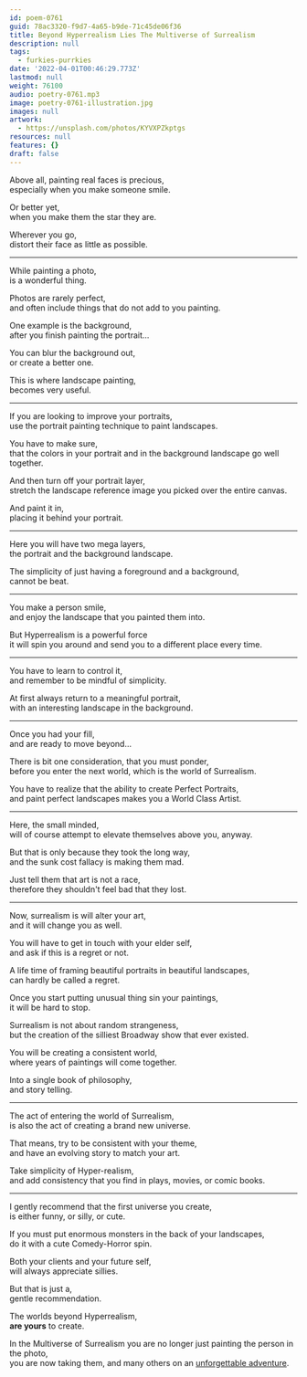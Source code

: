 ```yaml
---
id: poem-0761
guid: 78ac3320-f9d7-4a65-b9de-71c45de06f36
title: Beyond Hyperrealism Lies The Multiverse of Surrealism
description: null
tags:
  - furkies-purrkies
date: '2022-04-01T00:46:29.773Z'
lastmod: null
weight: 76100
audio: poetry-0761.mp3
image: poetry-0761-illustration.jpg
images: null
artwork:
  - https://unsplash.com/photos/KYVXPZkptgs
resources: null
features: {}
draft: false
---
```


Above all, painting real faces is precious,\
especially when you make someone smile.

Or better yet,\
when you make them the star they are.

Wherever you go,\
distort their face as little as possible.

---

While painting a photo,\
is a wonderful thing.

Photos are rarely perfect,\
and often include things that do not add to you painting.

One example is the background,\
after you finish painting the portrait...

You can blur the background out,\
or create a better one.

This is where landscape painting,\
becomes very useful.

---

If you are looking to improve your portraits,\
use the portrait painting technique to paint landscapes.

You have to make sure,\
that the colors in your portrait and in the background landscape go well together.

And then turn off your portrait layer,\
stretch the landscape reference image you picked over the entire canvas.

And paint it in,\
placing it behind your portrait.

---

Here you will have two mega layers,\
the portrait and the background landscape.

The simplicity of just having a foreground and a background,\
cannot be beat.

---

You make a person smile,\
and enjoy the landscape that you painted them into.

But Hyperrealism is a powerful force\
it will spin you around and send you to a different place every time.

---

You have to learn to control it,\
and remember to be mindful of simplicity.

At first always return to a meaningful portrait,\
with an interesting landscape in the background.

---

Once you had your fill,\
and are ready to move beyond...

There is bit one consideration, that you must ponder,\
before you enter the next world, which is the world of Surrealism.

You have to realize that the ability to create Perfect Portraits,\
and paint perfect landscapes makes you a World Class Artist.

---

Here, the small minded,\
will of course attempt to elevate themselves above you, anyway.

But that is only because they took the long way,\
and the sunk cost fallacy is making them mad.

Just tell them that art is not a race,\
therefore they shouldn't feel bad that they lost.

---

Now, surrealism is will alter your art,\
and it will change you as well.

You will have to get in touch with your elder self,\
and ask if this is a regret or not.

A life time of framing beautiful portraits in beautiful landscapes,\
can hardly be called a regret.

Once you start putting unusual thing sin your paintings,\
it will be hard to stop.

Surrealism is not about random strangeness,\
but the creation of the silliest Broadway show that ever existed.

You will be creating a consistent world,\
where years of paintings will come together.

Into a single book of philosophy,\
and story telling.

---

The act of entering the world of Surrealism,\
is also the act of creating a brand new universe.

That means, try to be consistent with your theme,\
and have an evolving story to match your art.

Take simplicity of Hyper-realism,\
and add consistency that you find in plays, movies, or comic books.

---

I gently recommend that the first universe you create,\
is either funny, or silly, or cute.

If you must put enormous monsters in the back of your landscapes,\
do it with a cute Comedy-Horror spin.

Both your clients and your future self,\
will always appreciate sillies.

But that is just a,\
gentle recommendation.

The worlds beyond Hyperrealism,\
**are yours** to create.

In the Multiverse of Surrealism you are no longer just painting the person in the photo,\
you are now taking them, and many others on an [unforgettable adventure](https://www.youtube.com/watch?v=C_xEssv0QpE).
